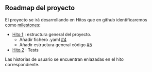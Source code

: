 ## Roadmap del proyecto

El proyecto se irá desarrollando en Hitos que en github identificaremos como 
[milestones](https://github.com/cecimerelo/VizYourData/milestones):

- [Hito 1](https://github.com/cecimerelo/VizYourData/milestone/1) : estructura
general del proyecto.
    - Añadir fichero .yaml [#4](https://github.com/cecimerelo/VizYourData/issues/4)
    - Añadir estructura general código [#5](https://github.com/cecimerelo/VizYourData/issues/5)
- [Hito 2](https://github.com/cecimerelo/VizYourData/milestone/2) : Tests

Las historias de usuario se encuentran enlazadas en el hito correspondiente.
